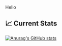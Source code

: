 Hello

## :chart_with_upwards_trend: Current Stats
[![Anurag's GitHub stats](https://github-readme-stats.vercel.app/api?username=jubairJnu)](https://github.com/anuraghazra/github-readme-stats)
